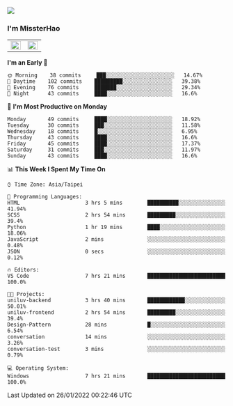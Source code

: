 ![](https://komarev.com/ghpvc/?username=MissterHao&color=ff69b4)

### I'm MissterHao


<!-- Readme stats -->
<!-- https://github.com/anuraghazra/github-readme-stats -->
<table>
<tr>
    <td valign="top" width="50%">
    <img src="https://github-readme-stats.vercel.app/api?username=MissterHao&hide_border=true&show_icons=true&locale=en" align="left" style="width: 100%" />
    </td>
    <td valign="top" width="50%">
    <img src="https://github-readme-stats.vercel.app/api/top-langs?username=MissterHao&hide_border=true&show_icons=true&locale=en&layout=compact" align="left" style="width: 100%" />
    </td>
</tr>
</table>  


<!--START_SECTION:waka-->
**I'm an Early 🐤** 

```text
🌞 Morning    38 commits     ███░░░░░░░░░░░░░░░░░░░░░░   14.67% 
🌆 Daytime    102 commits    █████████░░░░░░░░░░░░░░░░   39.38% 
🌃 Evening    76 commits     ███████░░░░░░░░░░░░░░░░░░   29.34% 
🌙 Night      43 commits     ████░░░░░░░░░░░░░░░░░░░░░   16.6%

```
📅 **I'm Most Productive on Monday** 

```text
Monday       49 commits     ████░░░░░░░░░░░░░░░░░░░░░   18.92% 
Tuesday      30 commits     ███░░░░░░░░░░░░░░░░░░░░░░   11.58% 
Wednesday    18 commits     █░░░░░░░░░░░░░░░░░░░░░░░░   6.95% 
Thursday     43 commits     ████░░░░░░░░░░░░░░░░░░░░░   16.6% 
Friday       45 commits     ████░░░░░░░░░░░░░░░░░░░░░   17.37% 
Saturday     31 commits     ███░░░░░░░░░░░░░░░░░░░░░░   11.97% 
Sunday       43 commits     ████░░░░░░░░░░░░░░░░░░░░░   16.6%

```


📊 **This Week I Spent My Time On** 

```text
⌚︎ Time Zone: Asia/Taipei

💬 Programming Languages: 
HTML                     3 hrs 5 mins        ██████████░░░░░░░░░░░░░░░   41.94% 
SCSS                     2 hrs 54 mins       █████████░░░░░░░░░░░░░░░░   39.4% 
Python                   1 hr 19 mins        ████░░░░░░░░░░░░░░░░░░░░░   18.06% 
JavaScript               2 mins              ░░░░░░░░░░░░░░░░░░░░░░░░░   0.48% 
JSON                     0 secs              ░░░░░░░░░░░░░░░░░░░░░░░░░   0.12%

🔥 Editors: 
VS Code                  7 hrs 21 mins       █████████████████████████   100.0%

🐱‍💻 Projects: 
uniluv-backend           3 hrs 40 mins       ████████████░░░░░░░░░░░░░   50.01% 
uniluv-frontend          2 hrs 54 mins       █████████░░░░░░░░░░░░░░░░   39.4% 
Design-Pattern           28 mins             █░░░░░░░░░░░░░░░░░░░░░░░░   6.54% 
conversation             14 mins             ░░░░░░░░░░░░░░░░░░░░░░░░░   3.26% 
conversation-test        3 mins              ░░░░░░░░░░░░░░░░░░░░░░░░░   0.79%

💻 Operating System: 
Windows                  7 hrs 21 mins       █████████████████████████   100.0%

```


 Last Updated on 26/01/2022 00:22:46 UTC
<!--END_SECTION:waka-->

<!--
**MissterHao/MissterHao** is a ✨ _special_ ✨ repository because its `README.md` (this file) appears on your GitHub profile.

Here are some ideas to get you started:

- 🔭 I’m currently working on ...
- 🌱 I’m currently learning ...
- 👯 I’m looking to collaborate on ...
- 🤔 I’m looking for help with ...
- 💬 Ask me about ...
- 📫 How to reach me: ...
- 😄 Pronouns: ...
- ⚡ Fun fact: ...
-->
